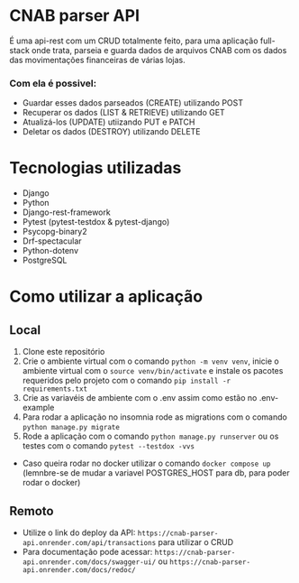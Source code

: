 # CNAB parser API
É uma api-rest com um CRUD totalmente feito, para uma aplicação full-stack onde trata, parseia e guarda dados de arquivos CNAB com os dados das movimentações financeiras de várias lojas.

### Com ela é possivel:
- Guardar esses dados parseados (CREATE) utilizando POST
- Recuperar os dados (LIST & RETRIEVE) utilizando GET
- Atualizá-los (UPDATE) utiizando PUT e PATCH
- Deletar os dados (DESTROY) utilizando DELETE

# Tecnologias utilizadas

- Django
- Python
- Django-rest-framework
- Pytest (pytest-testdox & pytest-django)
- Psycopg-binary2
- Drf-spectacular
- Python-dotenv
- PostgreSQL

# Como utilizar a aplicação

## Local
1. Clone este repositório
2. Crie o ambiente virtual com o comando ``python -m venv venv``, inicie o ambiente virtual com o ``source venv/bin/activate`` e instale os pacotes requeridos pelo projeto com o comando ``pip install -r requirements.txt``
3. Crie as variavéis de ambiente com o .env assim como estão no .env-example
4. Para rodar a aplicação no insomnia rode as migrations com o comando ``python manage.py migrate``
5. Rode a aplicação com o comando ``python manage.py runserver`` ou os testes com o comando ``pytest --testdox -vvs``
- Caso queira rodar no docker utilizar o comando ``docker compose up`` (lemnbre-se de mudar a variavel POSTGRES_HOST para db, para poder rodar o docker)

## Remoto
- Utilize o link do deploy da API: ``https://cnab-parser-api.onrender.com/api/transactions`` para utilizar o CRUD
- Para documentação pode acessar: ``https://cnab-parser-api.onrender.com/docs/swagger-ui/`` ou ``https://cnab-parser-api.onrender.com/docs/redoc/``
